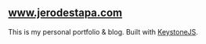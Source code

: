 ## www.jerodestapa.com
This is my personal portfolio & blog. Built with <a href="http://www.keystonejs.com">KeystoneJS</a>.
